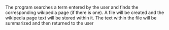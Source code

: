The program searches a term entered by the user and finds the corresponding wikipedia page (if there is one).
A file will be created and the wikipedia page text will be stored within it.
The text within the file will be summarized and then returned to the user
